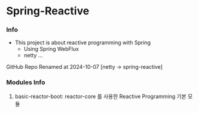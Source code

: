 # Spring-Reactive 

### Info
- This project is about reactive programming with Spring
  - Using Spring WebFlux
  - netty ...

GitHub Repo Renamed at 2024-10-07 [netty -> spring-reactive]

### Modules Info

1. basic-reactor-boot: reactor-core 를 사용한 Reactive Programming 기본 모듈